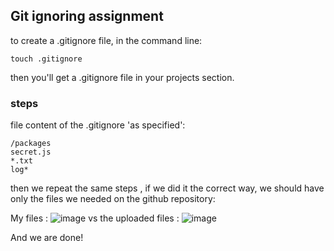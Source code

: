 ## Git ignoring assignment 
to create a .gitignore file, in the command line: 
```
touch .gitignore
```
then you'll get a .gitignore file in your projects section. 
### steps 
file content of the .gitignore 'as specified':
```
/packages
secret.js
*.txt
log*

```
then we repeat the same steps , if we did it the correct way, we should have only the files we needed on the github repository:

My files : 
![image](https://user-images.githubusercontent.com/77834808/221410293-295c4cf4-77b3-4585-95fa-54910ff24367.png) 
vs the uploaded files : 
![image](https://user-images.githubusercontent.com/77834808/221410319-dbaccaf3-757e-4370-94be-5b133de4b001.png)

And we are done! 
